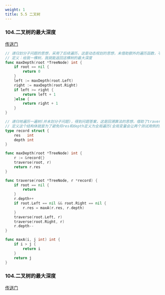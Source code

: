 ```yaml
---
weight: 1
title: 5.5 二叉树
---
```


### 104.二叉树的最大深度

[传送门](https://leetcode.cn/problems/maximum-depth-of-binary-tree/description/)

```go
// 递归划分子问题的思想，采用了后续遍历，这是动态规划的思想，未借助额外的遍历函数，不需要返回额外的遍历值，充分利用函数maxDepth本身返回的值。
// 定义：给我一棵树，我就能返回这棵树的最大深度
func maxDepth(root *TreeNode) int {
    if root == nil {
        return 0
    }
    left := maxDepth(root.Left)
    right := maxDepth(root.Right)
    if left >= right {
        return left + 1
    }else {
        return right + 1
    }
}
```

```go
// 递归地遍历一遍树(并未划分子问题)，得到问题答案，这是回溯算法的思想，借助了traverse函数，记录了额外的遍历值，如res和depth
// 定义这个结构体就是为了避免将res和depth定义为全局遍历(全局变量会让两个测试用例的结果相互影响)
type record struct {
	res   int
	depth int
}

func maxDepth(root *TreeNode) int {
	r := &record{}
	traverse(root, r)
	return r.res
}

func traverse(root *TreeNode, r *record) {
	if root == nil {
		return
	}
	r.depth++
	if root.Left == nil && root.Right == nil {
		r.res = maxA(r.res, r.depth)
	}
	traverse(root.Left, r)
	traverse(root.Right, r)
	r.depth--
}

func maxA(i, j int) int {
	if i > j {
		return i
	}
	return j
}
```

### 104.二叉树的最大深度

[传送门](https://leetcode.cn/problems/maximum-depth-of-binary-tree/description/)